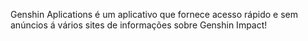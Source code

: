Genshin Aplications é um aplicativo que fornece acesso rápido e sem anúncios á vários sites de informações sobre Genshin Impact!
